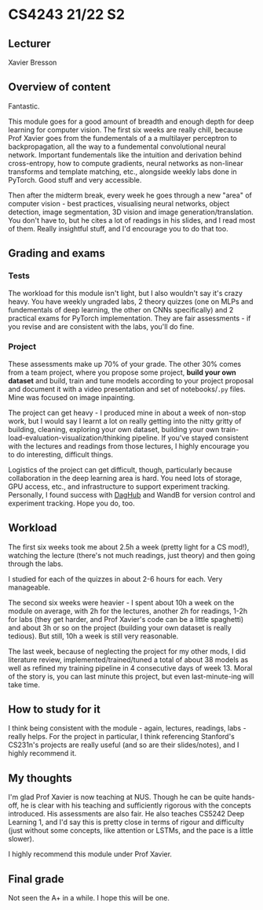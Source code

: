 # CS4243 21/22 S2

## Lecturer 
Xavier Bresson

## Overview of content
Fantastic. 

This module goes for a good amount of breadth and enough depth for deep learning for computer vision. The first six weeks are really chill, because Prof Xavier goes from the fundementals of a a multilayer perceptron to backpropagation, all the way to a fundemental convolutional neural network. Important fundementals like the intuition and derivation behind cross-entropy, how to compute gradients, neural networks as non-linear transforms and template matching, etc., alongside weekly labs done in PyTorch. Good stuff and very accessible.

Then after the midterm break, every week he goes through a new "area" of computer vision - best practices, visualising neural networks, object detection, image segmentation, 3D vision and image generation/translation. You don't have to, but he cites a lot of readings in his slides, and I read most of them. Really insightful stuff, and I'd encourage you to do that too. 

## Grading and exams
### Tests
The workload for this module isn't light, but I also wouldn't say it's crazy heavy. You have weekly ungraded labs, 2 theory quizzes (one on MLPs and fundementals of deep learning, the other on CNNs specifically) and 2 practical exams for PyTorch implementation. They are fair assessments - if you revise and are consistent with the labs, you'll do fine. 

### Project
These assessments make up 70% of your grade. The other 30% comes from a team project, where you propose some project, **build your own dataset** and build, train and tune models according to your project proposal and document it with a video presentation and set of notebooks/`.py` files. Mine was focused on image inpainting. 

The project can get heavy - I produced mine in about a week of non-stop work, but I would say I learnt a lot on really getting into the nitty gritty of building, cleaning, exploring your own dataset, building your own train-load-evaluation-visualization/thinking pipeline. If you've stayed consistent with the lectures and readings from those lectures, I highly encourage you to do interesting, difficult things. 

Logistics of the project can get difficult, though, particularly because collaboration in the deep learning area is hard. You need lots of storage, GPU access, etc., and infrastructure to support experiment tracking. Personally, I found success with [DagHub](https://towardsdatascience.com/dagshub-a-github-supplement-for-data-scientists-and-ml-engineers-9ecaf49cc505?gi=9bf9c94a4caf) and WandB for version control and experiment tracking. Hope you do, too. 

## Workload 
The first six weeks took me about 2.5h a week (pretty light for a CS mod!), watching the lecture (there's not much readings, just theory) and then going through the labs. 

I studied for each of the quizzes in about 2-6 hours for each. Very manageable. 

The second six weeks were heavier - I spent about 10h a week on the module on average, with 2h for the lectures, another 2h for readings, 1-2h for labs (they get harder, and Prof Xavier's code can be a little spaghetti) and about 3h or so on the project (building your own dataset is really tedious). But still, 10h a week is still very reasonable. 

The last week, because of neglecting the project for my other mods, I did literature review, implemented/trained/tuned a total of about 38 models as well as refined my training pipeline in 4 consecutive days of week 13. Moral of the story is, you can last minute this project, but even last-minute-ing will take time. 

## How to study for it
I think being consistent with the module - again, lectures, readings, labs - really helps. For the project in particular, I think referencing Stanford's CS231n's projects are really useful (and so are their slides/notes), and I highly recommend it.

## My thoughts
I'm glad Prof Xavier is now teaching at NUS. Though he can be quite hands-off, he is clear with his teaching and sufficiently rigorous with the concepts introduced. His assessments are also fair. He also teaches CS5242 Deep Learning 1, and I'd say this is pretty close in terms of rigour and difficulty (just without some concepts, like attention or LSTMs, and the pace is a little slower). 

I highly recommend this module under Prof Xavier. 

## Final grade
Not seen the A+ in a while. I hope this will be one.